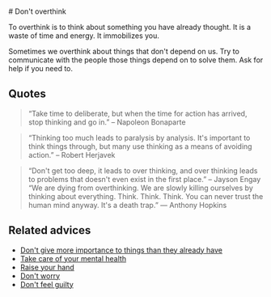 <br># Don't overthink

To overthink is to think about something you have already thought. It is a waste of time and energy. It immobilizes you.

Sometimes we overthink about things that don't depend on us. Try to communicate with the people those things depend on to solve them. Ask for help if you need to.

## Quotes

> “Take time to deliberate, but when the time for action has arrived, stop thinking and go in.” – Napoleon Bonaparte

> “Thinking too much leads to paralysis by analysis. It's important to think things through, but many use thinking as a means of avoiding action.” – Robert Herjavek

> “Don't get too deep, it leads to over thinking, and over thinking leads to problems that doesn't even exist in the first place.” – Jayson Engay
> “We are dying from overthinking. We are slowly killing ourselves by thinking about everything. Think. Think. Think. You can never trust the human mind anyway. It's a death trap.” ― Anthony Hopkins

## Related advices

- [Don't give more importance to things than they already have](../Don't%20give%20more%20importance%20to%20things%20than%20they%20already%20have/index.md)
- [Take care of your mental health](../Take%20care%20of%20your%20mental%20health/index.md)
- [Raise your hand](../Raise%20your%20hand/index.md)
- [Don't worry](../Don't%20worry/index.md)
- [Don't feel guilty](../Don't%20feel%20guilty/index.md)
<br>